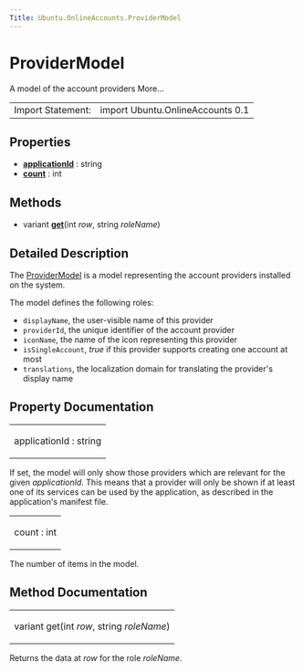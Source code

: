 ```yaml
---
Title: Ubuntu.OnlineAccounts.ProviderModel
---
```

        
ProviderModel
=============

<span class="subtitle"></span>
A model of the account providers More...

|                   |                                  |
|-------------------|----------------------------------|
| Import Statement: | import Ubuntu.OnlineAccounts 0.1 |

<span id="properties"></span>
Properties
----------

-   ****[applicationId](#applicationId-prop)**** : string
-   ****[count](#count-prop)**** : int

<span id="methods"></span>
Methods
-------

-   variant ****[get](#get-method)****(int *row*, string *roleName*)

<span id="details"></span>
Detailed Description
--------------------

The [ProviderModel](index.html) is a model representing the account providers installed on the system.

The model defines the following roles:

-   `displayName`, the user-visible name of this provider
-   `providerId`, the unique identifier of the account provider
-   `iconName`, the name of the icon representing this provider
-   `isSingleAccount`, *true* if this provider supports creating one account at most
-   `translations`, the localization domain for translating the provider's display name

Property Documentation
----------------------

<table>
<colgroup>
<col width="100%" />
</colgroup>
<tbody>
<tr class="odd">
<td><p><span id="applicationId-prop"></span><span class="name">applicationId</span> : <span class="type">string</span></p></td>
</tr>
</tbody>
</table>

If set, the model will only show those providers which are relevant for the given *applicationId*. This means that a provider will only be shown if at least one of its services can be used by the application, as described in the application's manifest file.

<table>
<colgroup>
<col width="100%" />
</colgroup>
<tbody>
<tr class="odd">
<td><p><span id="count-prop"></span><span class="name">count</span> : <span class="type">int</span></p></td>
</tr>
</tbody>
</table>

The number of items in the model.

Method Documentation
--------------------

<table>
<colgroup>
<col width="100%" />
</colgroup>
<tbody>
<tr class="odd">
<td><p><span id="get-method"></span><span class="type">variant</span> <span class="name">get</span>(<span class="type">int</span> <em>row</em>, <span class="type">string</span> <em>roleName</em>)</p></td>
</tr>
</tbody>
</table>

Returns the data at *row* for the role *roleName*.

